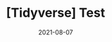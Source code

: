 ---
title:  "[Tidyverse] Test"
excerpt: "test"

categories:
  - Tidyverse
tags:
  - [Tidyverse, R]

toc: true
toc_sticky: true
 
date: 2021-08-07
last_modified_at: 2021-08-07
---